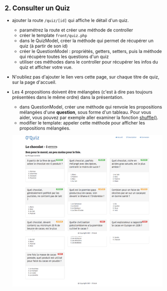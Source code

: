 ## 2. Consulter un Quiz
* ajouter la route `/quiz/[id]` qui affiche le détail d'un quiz.   
  * paramétrez la route et créer une méthode de controller
  * créer le template `front/quiz.php`
  * dans le QuizModel, créer la méthode qui permet de récupérer un quiz (à partir de son id)
  * créer le QuestionModel : propriétés, getters, setters, puis la méthode qui récupère toutes les questions d'un quiz
  * utiliser ces méthodes dans le controller pour récupérer les infos du quiz et afficher votre vue.

* N'oubliez pas d'ajouter le lien vers cette page, sur chaque titre de quiz, sur la page d'accueil.

* Les 4 propositions doivent être mélangées (c'est à dire pas toujours présentées dans le même ordre) dans la présentation.
  * dans QuestionModel, créer une méthode qui renvoie les propositions mélangées d'une **question**, sous forme d'un tableau. Pour vous aider, vous pouvez par exemple aller examiner la fonction [shuffle()](http://php.net/shuffle).
  * modifier le template: appeler cette méthode pour afficher les propositions mélangées.  

  ![page d'un quiz O'Quiz](img/quiz.png)
